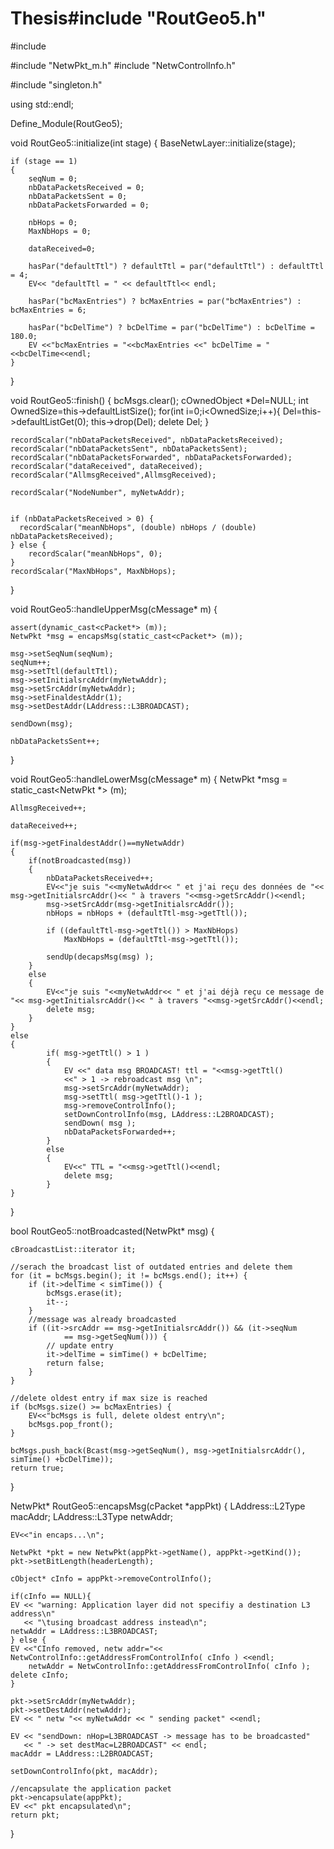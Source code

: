 # Thesis#include "RoutGeo5.h"

#include <cassert>

#include "NetwPkt_m.h"
#include "NetwControlInfo.h"

#include "singleton.h"

using std::endl;

Define_Module(RoutGeo5);

void RoutGeo5::initialize(int stage) {
    BaseNetwLayer::initialize(stage);

    if (stage == 1)
    {
        seqNum = 0;
        nbDataPacketsReceived = 0;
        nbDataPacketsSent = 0;
        nbDataPacketsForwarded = 0;

        nbHops = 0;
        MaxNbHops = 0;

        dataReceived=0;

        hasPar("defaultTtl") ? defaultTtl = par("defaultTtl") : defaultTtl = 4;
        EV<< "defaultTtl = " << defaultTtl<< endl;

        hasPar("bcMaxEntries") ? bcMaxEntries = par("bcMaxEntries") : bcMaxEntries = 6;

        hasPar("bcDelTime") ? bcDelTime = par("bcDelTime") : bcDelTime = 180.0;
        EV <<"bcMaxEntries = "<<bcMaxEntries <<" bcDelTime = "<<bcDelTime<<endl;
    }
}

void RoutGeo5::finish() {
    bcMsgs.clear();
        cOwnedObject *Del=NULL;
                        int OwnedSize=this->defaultListSize();
                        for(int i=0;i<OwnedSize;i++){
                                Del=this->defaultListGet(0);
                                this->drop(Del);
                                delete Del;
                        }

    recordScalar("nbDataPacketsReceived", nbDataPacketsReceived);
    recordScalar("nbDataPacketsSent", nbDataPacketsSent);
    recordScalar("nbDataPacketsForwarded", nbDataPacketsForwarded);
    recordScalar("dataReceived", dataReceived);
    recordScalar("AllmsgReceived",AllmsgReceived);

    recordScalar("NodeNumber", myNetwAddr);


    if (nbDataPacketsReceived > 0) {
      recordScalar("meanNbHops", (double) nbHops / (double) nbDataPacketsReceived);
    } else {
        recordScalar("meanNbHops", 0);
    }
    recordScalar("MaxNbHops", MaxNbHops);
}

void RoutGeo5::handleUpperMsg(cMessage* m) {

    assert(dynamic_cast<cPacket*> (m));
    NetwPkt *msg = encapsMsg(static_cast<cPacket*> (m));

    msg->setSeqNum(seqNum);
    seqNum++;
    msg->setTtl(defaultTtl);
    msg->setInitialsrcAddr(myNetwAddr);
    msg->setSrcAddr(myNetwAddr);
    msg->setFinaldestAddr(1);
    msg->setDestAddr(LAddress::L3BROADCAST);

    sendDown(msg);

    nbDataPacketsSent++;
}

void RoutGeo5::handleLowerMsg(cMessage* m)
{
    NetwPkt *msg = static_cast<NetwPkt *> (m);

    AllmsgReceived++;

    dataReceived++;

    if(msg->getFinaldestAddr()==myNetwAddr)
    {
        if(notBroadcasted(msg))
        {
            nbDataPacketsReceived++;
            EV<<"je suis "<<myNetwAddr<< " et j'ai reçu des données de "<< msg->getInitialsrcAddr()<< " à travers "<<msg->getSrcAddr()<<endl;
            msg->setSrcAddr(msg->getInitialsrcAddr());
            nbHops = nbHops + (defaultTtl-msg->getTtl());

            if ((defaultTtl-msg->getTtl()) > MaxNbHops)
                MaxNbHops = (defaultTtl-msg->getTtl());

            sendUp(decapsMsg(msg) );
        }
        else
        {
            EV<<"je suis "<<myNetwAddr<< " et j'ai déjà reçu ce message de "<< msg->getInitialsrcAddr()<< " à travers "<<msg->getSrcAddr()<<endl;
            delete msg;
        }
    }
    else
    {
            if( msg->getTtl() > 1 )
            {
                EV <<" data msg BROADCAST! ttl = "<<msg->getTtl()
                <<" > 1 -> rebroadcast msg \n";
                msg->setSrcAddr(myNetwAddr);
                msg->setTtl( msg->getTtl()-1 );
                msg->removeControlInfo();
                setDownControlInfo(msg, LAddress::L2BROADCAST);
                sendDown( msg );
                nbDataPacketsForwarded++;
            }
            else
            {
                EV<<" TTL = "<<msg->getTtl()<<endl;
                delete msg;
            }
    }

}

bool RoutGeo5::notBroadcasted(NetwPkt* msg) {

    cBroadcastList::iterator it;

    //serach the broadcast list of outdated entries and delete them
    for (it = bcMsgs.begin(); it != bcMsgs.end(); it++) {
        if (it->delTime < simTime()) {
            bcMsgs.erase(it);
            it--;
        }
        //message was already broadcasted
        if ((it->srcAddr == msg->getInitialsrcAddr()) && (it->seqNum
                == msg->getSeqNum())) {
            // update entry
            it->delTime = simTime() + bcDelTime;
            return false;
        }
    }

    //delete oldest entry if max size is reached
    if (bcMsgs.size() >= bcMaxEntries) {
        EV<<"bcMsgs is full, delete oldest entry\n";
        bcMsgs.pop_front();
    }

    bcMsgs.push_back(Bcast(msg->getSeqNum(), msg->getInitialsrcAddr(), simTime() +bcDelTime));
    return true;
}

NetwPkt* RoutGeo5::encapsMsg(cPacket *appPkt) {
    LAddress::L2Type macAddr;
    LAddress::L3Type netwAddr;

    EV<<"in encaps...\n";

    NetwPkt *pkt = new NetwPkt(appPkt->getName(), appPkt->getKind());
    pkt->setBitLength(headerLength);

    cObject* cInfo = appPkt->removeControlInfo();

    if(cInfo == NULL){
    EV << "warning: Application layer did not specifiy a destination L3 address\n"
       << "\tusing broadcast address instead\n";
    netwAddr = LAddress::L3BROADCAST;
    } else {
    EV <<"CInfo removed, netw addr="<< NetwControlInfo::getAddressFromControlInfo( cInfo ) <<endl;
        netwAddr = NetwControlInfo::getAddressFromControlInfo( cInfo );
    delete cInfo;
    }

    pkt->setSrcAddr(myNetwAddr);
    pkt->setDestAddr(netwAddr);
    EV << " netw "<< myNetwAddr << " sending packet" <<endl;

    EV << "sendDown: nHop=L3BROADCAST -> message has to be broadcasted"
       << " -> set destMac=L2BROADCAST" << endl;
    macAddr = LAddress::L2BROADCAST;

    setDownControlInfo(pkt, macAddr);

    //encapsulate the application packet
    pkt->encapsulate(appPkt);
    EV <<" pkt encapsulated\n";
    return pkt;
}
